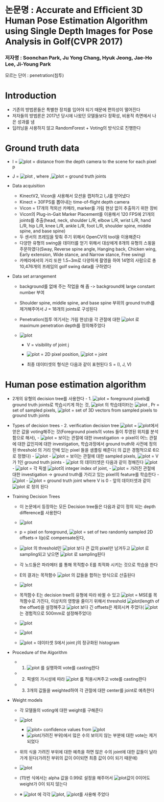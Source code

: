 # 논문명 : Accurate  and Efﬁcient 3D Human Pose  Estimation Algorithm using  Single  Depth  Images for Pose  Analysis  in Golf(CVPR 2017)
### 저자명 : Soonchan  Park,  Ju Yong Chang,  Hyuk Jeong,  Jae-Ho  Lee,  Ji-Young  Park


모르는 단어 : penetration(침투)


# Introduction
- 기존의 방법론들은 특별한 장치를 입어야 되기 때문에 편의성이 떨어진다
- 저자들의 방법론은 2017년 당시에 나왔던 모델들보다 정확성, 비용적 측면에서 나은 성과를 냄
- 딥러닝을 사용하지 않고 RandomForest + Voting의 방식으로 진행한다


# Ground truth data
- I =  ![plot](https://user-images.githubusercontent.com/69032315/149350915-9c3a708e-5dde-4f82-b230-8e25f2ea9ded.png) = distance from the depth camera to the scene for each pixel p
- J = ![plot](https://user-images.githubusercontent.com/69032315/149354362-a717eba6-7a34-427a-8997-ebb60dcf4f55.png) , where  ,![plot](https://user-images.githubusercontent.com/69032315/149354397-7d877fe6-5199-4c93-bf18-141d7def014a.png) = ground truth joints

- Data acquisition
	- KinectV2, Vicon을 사용해서 모션을 캡처하고 I,J를 얻어냈다
	- Kinect = 30FPS를 뽑아내는 time-of-flight depth camera
	- Vicon = 17개의 적외선 카메라, marker를 가림 현상 없이 추출하기 위한 장비
	- Vicon의 Plug-in-Gait Marker Placement를 이용해서 120 FPS에 21개의 joints를 추출(head, neck, shoulder L/R, elbow L/R, wrist L/R, hand L/R, hip L/R, knee L/R, ankle L/R, foot L/R, shoulder spine, middle spine, and base spine)
	- 두 센서의 프레임을 맞춰 주기 위해서 OpenCV의 tool을 이용해준다 
	- 다양한 유형의 swing을 데이터를 얻기 위해서 대상에게 8개의 유형의 스윙을 주문하였다(Sway, Reverse spine angle, Hanging back, Chicken wing, Early extension, Wide stance, and Narrow stance, Free swing)
	- 카메라에서의 거리 또한 1.5~3m로 다양하게 촬영을 하여 14명의 사람으로 총 10,476개의 프레임의 golf swing data를 구하였다

- Data set arrangement
	- background를 없애 주는 작업을 해 줌 -> background에 large constant number 부여
	- Shoulder spine, middle spine, and base spine 부위의 ground truth를 제거해주어서 J = 18개의 joints로 구성된다
	- Penetration(침투 여기서는 가림 현상)을 각 관절에 대한 ![plot](https://user-images.githubusercontent.com/69032315/149354471-d0ca28eb-61b5-4afe-ac93-785eb721b3f8.png) 로 maximum penetration depth를 정의해주었다 

  - ![plot](https://user-images.githubusercontent.com/69032315/149354489-e176f4d6-a905-4470-a808-f8b32fb60e26.png)

	- V = visibility of joint j
 
	-  ![plot](https://user-images.githubusercontent.com/69032315/149354575-adf8abda-6f0e-406e-92cd-673857b355a6.png) = 2D pixel position, ![plot](https://user-images.githubusercontent.com/69032315/149354592-52066865-5b77-46b3-a992-ea9a0c76fee0.png)  = joint
	- 최종 데이터셋의 형식은 다음과 같이 표현된다 S = (I, J, V)


# Human pose estimation algorithm
  - 2개의 유형의 decision tree를 사용한다
		- 1. ![plot](https://user-images.githubusercontent.com/69032315/149354688-8d796cbe-a382-4c29-8605-37f63e743fb9.png)  = foreground pixels를 ground truth joints로 학습시키게 하는 것, ![plot](https://user-images.githubusercontent.com/69032315/149354734-bf10bbf7-b6fd-44b4-9a6f-d76b06772f0d.png) 의 학습데이터는 ![plot](https://user-images.githubusercontent.com/69032315/149354750-74505fc4-4017-4c97-babb-92d5c51c4e32.png) , Pr = set of sampled pixels, ![plot](https://user-images.githubusercontent.com/69032315/149354784-570d4b56-23db-463d-ae55-fbb010e00775.png)  = set of 3D vectors from sampled pixels to ground truth joints

- Types of decision trees
		- 2. verification decision tree  ![plot](https://user-images.githubusercontent.com/69032315/149354794-4b7eabe4-2be1-4889-8121-7c4e7a50dedf.png) =  ![plot](https://user-images.githubusercontent.com/69032315/149354811-e9811b5f-af10-4a8a-b1ab-357a59b6487e.png)에서 얻은 값을 voting해주는 것(Foreground pixels의 votes 들이 투영된 위치를 분석함으로 해서), 
		- ![plot](https://user-images.githubusercontent.com/69032315/149354840-cc19cb07-1822-45e4-8a7f-2813075a1652.png)  = 보이는 관절에 대한 investigation -> pixel이 어느 관절에 대한 값인지에 대한 investigation, 학습과정에서 ground truth와 사전에 정의된 threshold  의 거리 안에 있는 pixel 들을 샘플링 해준다( 의 값은 경험적으로 6으로 정했다)
		-  ![plot](https://user-images.githubusercontent.com/69032315/149354862-48488132-a52c-47af-9638-7dae0864a7ce.png)
		-  ![plot](https://user-images.githubusercontent.com/69032315/149354873-db2880ed-92ab-4e7c-bc78-e7955025def9.png) = 보이는 관절에 대한 sampled pixels, ![plot](https://user-images.githubusercontent.com/69032315/149354890-bd128e74-8c0f-45e9-af45-b24ecc719eb0.png)  = V가 1인 ground truth joints
		- ![plot](https://user-images.githubusercontent.com/69032315/149354919-34fb65f8-821c-403a-b682-be6b9f7aa94a.png) 의 데이터셋은 다음과 같이 정해진다  ![plot](https://user-images.githubusercontent.com/69032315/149354952-a0d0b1a4-7080-4d9f-9044-b62450f556ea.png)
			-  ![plot](https://user-images.githubusercontent.com/69032315/149354982-d97a7767-3577-454e-97ab-71898d263c3f.png) = 각 픽셀  ![plot](https://user-images.githubusercontent.com/69032315/149355006-aa7896b3-da9d-4323-9ce9-3179d9fb83ec.png)의 integer index of joint, 
		-  ![plot](https://user-images.githubusercontent.com/69032315/149355109-fcac5a2e-7057-4c64-bad1-168e3ec13ac4.png) = 가려진 관절에 대한 investigation -> ground truth를 가리고 있는 pixel의 feature를 학습한다
		-  ![plot](https://user-images.githubusercontent.com/69032315/149355125-35e4dcd9-c9c4-4829-b8c4-b3b82f20c0f9.png)
		- ![plot](https://user-images.githubusercontent.com/69032315/149355139-563e90b4-7bb0-4956-a851-96929de4686a.png) = ground truth joint where V is 0
		- 앞의 데이터셋과 같이 ![plot](https://user-images.githubusercontent.com/69032315/149355152-8149b9b0-2aec-4a83-9e2f-d3a0d0c77370.png) 로 정의 된다

- Training Decision Trees
	- 이 논문에서 등장하는 모든 Decision tree들은 다음과 같이 정의 되는 depth difference를 사용한다 
	-  ![plot](https://user-images.githubusercontent.com/69032315/149355208-71ce0972-9884-4b29-acf3-63faf0f7d66f.png)
	- p = pixel on foreground, ![plot](https://user-images.githubusercontent.com/69032315/149355224-77be2b20-79ec-49da-b6f2-79125e8a8d0a.png)  = set of two randomly sampled 2D offsets-> I(p)로 compensate된다, 
	- ![plot](https://user-images.githubusercontent.com/69032315/149355238-5d57c679-09f5-4d28-b56f-cf402b775f30.png) 의 threshold인 ![plot](https://user-images.githubusercontent.com/69032315/149355260-4d380227-6954-4f38-8e0c-89b4679b0a4b.png) 보다 큰 값의 pixel만 남겨두고 ![plot](https://user-images.githubusercontent.com/69032315/149355288-d1b84c6d-5e10-4bd5-aa70-414782e99ade.png) 로 sampling되고 낮으면 ![plot](https://user-images.githubusercontent.com/69032315/149355311-40f04f60-2bf8-43cc-8cba-6879ec2c6712.png) 로 sampling된다 

	- 각 노드들은 파라메터 를 통해 목적함수 E를 최적화 시키는 것으로 학습을 한다 
	- E의 결과는 목적함수 ![plot](https://user-images.githubusercontent.com/69032315/149355322-e6d9d5db-7cb1-4eb3-8690-4cb6749c8fdb.png) 의 값들을 합하는 방식으로 산출된다
	-  ![plot](https://user-images.githubusercontent.com/69032315/149356088-3ff85529-62dc-44cd-af74-3b16fedfddbf.png)
	- 목적함수 E는 decision tree의 유형에 따라 바뀔 수 있고 ![plot](https://user-images.githubusercontent.com/69032315/149355356-ea053dcb-8360-4bfa-901d-94790db05ec8.png)  = MSE를 목적함수로 가진다, 이상치의 영향을 줄이기 위해서 threshold ![plot](https://user-images.githubusercontent.com/69032315/149355378-7eab9ba2-70cd-4b47-9e0a-3ea3a434273b.png)(length of the offset)을 설정해주고 ![plot](https://user-images.githubusercontent.com/69032315/149355405-b11b0ac2-f4e8-4784-91d8-dac804621d0a.png) 보다 긴 offsets은 제외시켜 주었다( ![plot](https://user-images.githubusercontent.com/69032315/149355425-26121532-6388-47eb-96d6-b28bd85f2ecd.png)는 경험적으로 500mm로 설정해주었다)

	- ![plot](https://user-images.githubusercontent.com/69032315/149356210-68c34a8f-b336-47c0-bbc7-2826ef4e466d.png)
	- ![plot](https://user-images.githubusercontent.com/69032315/149355463-6cb50344-cfac-4428-8dee-93c9bf098e2c.png)
	- ![plot](https://user-images.githubusercontent.com/69032315/149355486-6a6b5615-8e4a-48bb-aecf-134ca5696721.png) = 데이터셋 S에서 joint j의 정규화된 histogram 

- Procedure of the Algorithm
	- 1. ![plot](https://user-images.githubusercontent.com/69032315/149355552-9de74d10-bacd-4394-adb0-7bbe7b79ddba.png) 를 실행하여 vote를 casting한다 
	- 2. 픽셀의 가시성에 따라 ![plot](https://user-images.githubusercontent.com/69032315/149355568-24a1cb01-c474-4b09-bfa5-9cbb4aaf64a0.png)  를 적용시켜주고 vote를 casting한다
	- 3. 3개의 값들을 weighted하여 각 관절에 대한 center를 joint로 예측한다

- Weight models
	- 각 모델들의 voting에 대한 weight를 구해준다
	-  ![plot](https://user-images.githubusercontent.com/69032315/149355588-ad819097-70de-431c-818d-c3d9350e49fd.png)
		-  ![plot](https://user-images.githubusercontent.com/69032315/149355603-46aabd69-8721-49a6-8355-d981fe31efe8.png)= confidence values from  ![plot](https://user-images.githubusercontent.com/69032315/149355623-7d9a8580-654d-4d2d-9103-9ecb92e8839d.png)
		-  ![plot](https://user-images.githubusercontent.com/69032315/149355637-8d36b5ee-ef65-4545-8c4b-00926d648579.png)(가려진 부위)에서 많은 수의 보이지 않는 부분에 대한 vote는 제거되었다 
	- 위의 식을 가려진 부위에 대한 예측을 하면 많은 수의 joint에 대한 값들이 날라가게 된다(가려진 부위의 값이 0이되면 최종 값이 0이 되기 때문에)
	-  ![plot](https://user-images.githubusercontent.com/69032315/149355652-72393c26-f172-453a-8d7d-565c959383d7.png)
	- (11)번 식에서는 alpha 값을 0.99로 설정을 해주어서  ![plot](https://user-images.githubusercontent.com/69032315/149355670-d76b4784-e159-4a8f-89fa-abcd2957e4bf.png)값이 0이어도 weight가 0이 되지 않는다
	
	- ※ ![plot](https://user-images.githubusercontent.com/69032315/149355689-4343b52f-7506-49eb-94a1-c960451b2729.png) 에 각각  ![plot](https://user-images.githubusercontent.com/69032315/149355699-8c4fa0bd-52ba-43eb-b6d7-4af43eca183b.png), ![plot](https://user-images.githubusercontent.com/69032315/149355714-3b7822b2-90a8-494c-a36c-d1219d51b060.png)를 사용해 주었다 












